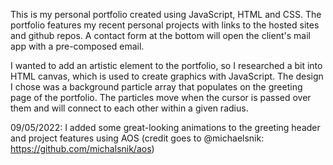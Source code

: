 This is my personal portfolio created using JavaScript, HTML and CSS. The portfolio features my recent personal projects with links to the hosted sites and github repos. A contact form at the bottom will open the client's mail app with a pre-composed email.

I wanted to add an artistic element to the portfolio, so I researched a bit into HTML canvas, which is used to create graphics with JavaScript. The design I chose was a background particle array that populates on the greeting page of the portfolio. The particles move when the cursor is passed over them and will connect to each other within a given radius.

09/05/2022: I added some great-looking animations to the greeting header and project features using AOS (credit goes to @michaelsnik: https://github.com/michalsnik/aos)
